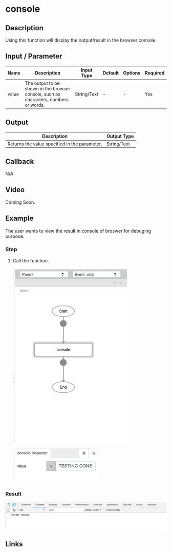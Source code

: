 # console

## Description

Using this function will display the output/result in the browser console. 

## Input / Parameter

| Name | Description | Input Type | Default | Options | Required |
| ------ | ------ | ------ | ------ | ------ | ------ |
| value | The output to be shown in the browser console, such as characters, numbers or words. | String/Text | - | - | Yes |

## Output

| Description | Output Type |
| ------ | ------ |
| Returns the value specified in the parameter. | String/Text |

## Callback

N/A

## Video

Coming Soon.

<!-- Format: [![Video]({image-path}?raw=true)]({url-link}) -->

## Example

The user wants to view the result in console of broswer for debuging purpose.

### Step

1. Call the function.

    ![](./console-step-1.png)

    ![](./console-step-2.png)

### Result

![](../../../../document/function/App/console/console-result-1.png?raw=true)


## Links